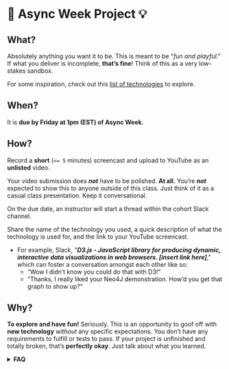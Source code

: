 # 🔎 **Async Week Project** 💡

## **What?**

Absolutely anything you want it to be. This is meant to be “_fun and playful_.” If what you deliver is incomplete, **that’s fine**! Think of this as a very low-stakes sandbox.

For some inspiration, check out this [list of technologies](https://docs.google.com/spreadsheets/d/1aApC_9G1tG1q3LfCfliUPHrK7NF2d3K9_Wu4mPT9BpY/edit?usp=sharing) to explore.

## **When?**

It is **due by Friday at 1pm (EST) of Async Week**.

## **How?**

Record a **short** (`<= 5` minutes) screencast and upload to YouTube as an **unlisted** video.

Your video submission does **_not_** have to be polished. **At all.** You’re **_not_** expected to show this to anyone outside of this class. Just think of it as a casual class presentation. Keep it conversational.

On the due date, an instructor will start a thread within the cohort Slack channel.

Share the name of the technology you used, a quick description of what the technology is used for, and the link to your YouTube screencast.

- For example, Slack, "**_D3.js - JavaScript library for producing dynamic, interactive data visualizations in web browsers. [insert link here]_**," which can foster a conversation amongst each other like so:
  - “Wow I didn’t know you could do that with D3!”
  - “Thanks, I really liked your Neo4J demonstration. How’d you get that graph to show up?”

## **Why?**

**To explore and have fun!** Seriously. This is an opportunity to goof off with **new technology** _without_ any specific expectations. You don’t have any requirements to fulfill or tests to pass. If your project is unfinished and totally broken, that’s **perfectly okay**. Just talk about what you learned.

**<details><summary>FAQ</summary>**

- **_Will the help desk be open?_**
  - No, during Async Week the help desk is _not_ open.
- **_What if nothing works?!_**
  - It's OK! No stress. In your video, just share things like _why you picked the technology_, _what challenges arose_, _what you learned from the experience_, etc.
- **_Can I reach out to anyone if I have a general question?_**
  - Absolutely! Throw your question in the **cohort Slack channel** and the instructor(s) will respond when they can!

</details>
